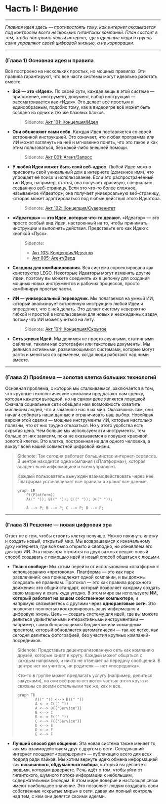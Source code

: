 # Часть I: Видение

---

_Главная идея здесь — противостоять тому, как интернет оказывается под контролем всего нескольких гигантских компаний. План состоит в том, чтобы построить новый интернет, где отдельные люди и группы сами управляют своей цифровой жизнью, а не корпорации._

---

### (Глава 1) Основная идея и правила

Всё построено на нескольких простых, но мощных правилах. Эти правила гарантируют, что все части системы могут идеально работать вместе.

- **Всё — это «Идея».** По своей сути, каждая вещь в этой системе — приложение, инструмент, документ, набор инструкций — рассматривается как «Идея». Это делает всё простым и единообразным, подобно тому, как в видеоигре всё может быть создано из одних и тех же базовых блоков.

  > Sidenote: [Акт 101: Концепция/Идея](../rfc/101_concept_idea.md)

- **Они объясняют сами себя.** Каждая Идея поставляется со своей встроенной инструкцией. Это означает, что любая программа или ИИ может взглянуть на неё и мгновенно понять, что это такое и как этим пользоваться, без какой-либо внешней помощи.

  > Sidenote: [Акт 001: Агент/Запрос](../rfc/001_agent_request.md)

- **У любой Идеи может быть свой веб-адрес.** Любой Идее можно присвоить свой уникальный дом в интернете (доменное имя), что упрощает её поиск и использование. Если это распространённый тип Идеи, например, статья, она получает красивую, специально созданную веб-страницу. Если это что-то более сложное, называемое «Идеатор», она получает универсальную веб-страницу, которая может адаптироваться под любые действия этого Идеатора.

  > Sidenote: [Акт 102: Концепция/Cуверенитет](../rfc/102_concept_sovereignty.md)

- **«Идеаторы» — это Идеи, которые что-то делают.** «Идеатор» — это просто особый вид Идеи, настроенный на то, чтобы принимать инструкции и выполнять действия. Представьте его как Идею с кнопкой «Пуск».

  > Sidenote:
  >
  > - [Акт 103: Концепция/Идеатор](../rfc/103_concept_ideator.md)
  > - [Акт 005: Агент/Ввод](../rfc/005_agent_input.md)

- **Созданы для комбинирования.** Вся система спроектирована как конструктор LEGO. Некоторые Идеаторы могут изменять другие Идеи, поэтому вы можете соединять их в цепочку для создания мощных новых инструментов и рабочих процессов, просто комбинируя простые части.

- **ИИ — универсальный переводчик.** Мы полагаемся на умный ИИ, который анализирует встроенную инструкцию любой Идеи и определяет, что с ней делать. Это делает систему невероятно гибкой и простой в использовании для новых и неожиданных задач, потому что ИИ может учиться на лету.

  > Sidenote: [Акт 104: Концепция/Скрытое](../rfc/104_concept_latent_.md)

- **Сеть живых Идей.** Мы делимся не просто скучными, статичными файлами, такими как фотографии или текстовые документы. Мы делимся активными, развивающимися системами, которые могут расти и меняться со временем, когда люди работают над ними вместе.

---

### (Глава 2) Проблема — золотая клетка больших технологий

Основная проблема, с которой мы сталкиваемся, заключается в том, что крупные технологические компании предлагают нам сделку, которая кажется выгодной, но на самом деле является ловушкой. Сначала социальные сети обещали нам возможность охватить миллионы людей, что и заманило нас в их мир. Оказавшись там, они начали собирать наши данные и ограничивать наш выбор. Новейшая версия этой сделки — мощные инструменты ИИ, которые настолько полезны, что от них трудно отказаться. Но у этого удобства есть скрытая цена. Чем больше мы используем эти инструменты, тем больше от них зависим, пока не оказываемся в ловушке красивой золотой клетки. Это клетка, построенная не для одного человека, а вокруг всей нашей совместной цифровой жизни.

> Sidenote: Так сегодня работает большинство интернет-сервисов. В центре находится одна компания («Платформа»), которая владеет всей информацией и всем управляет.
>
> Каждый пользователь вынужден взаимодействовать через неё. Платформа устанавливает все правила и хранит все данные.
>
> ```mermaid
> graph LR
>     P((Platform))
>     A((" ")); B((" ")); C((" ")); D((" "));
>
>     A --> P; B --> P; C --> P; D --> P;
> ```

---

### (Глава 3) Решение — новая цифровая эра

Ответ не в том, чтобы строить клетку получше. Нужно покинуть клетку и создать новый, открытый мир. Мы возвращаемся к изначальному духу интернета, где всё было открыто и свободно, но обновляем его для эры ИИ. Эта новая эра строится на двух важных вещах: новый способ создавать с помощью идей и новый способ общаться с людьми.

- **План к свободе:** Мы хотим перейти от использования «платформ» к использованию «протокола». Платформа — это как парк развлечений: она принадлежит одной компании, и вы должны следовать её правилам. Протокол — это как правила дорожного движения: это общий стандарт, который позволяет каждому создать свою машину и ехать куда угодно. В этом мире вы используете **ИИ, который работает на вашем собственном компьютере**, и напрямую связываетесь с другими через **одноранговые сети**. Это позволяет полностью контролировать вашу информацию и цифровую жизнь. Цель — создать систему для идей, где вы можете делиться удивительными интерактивными инструментами — например, самообновляющимся бюджетом или командным проектом, который обновляется автоматически — так же легко, как сегодня делитесь фотографией, без участия крупных компаний-посредников.

> Sidenote: Представьте децентрализованную сеть как компанию друзей, которые сидят в кругу. Каждый может общаться с каждым напрямую, и никто не отвечает за передачу сообщений. В центре нет ни учителя, ни родителя — нет «посредника».
>
> Кто-то в группе может предлагать услугу (например, делиться закусками), но они всё равно остаются частью этого круга и связаны со всеми остальными так же, как и все.
>
> ```mermaid
> graph TD
>         A((" ")) <--> B((" "))
>         A <--> C((" "))
>         A <--> D{{"Service"}}
>         B <--> C
>         B <--> E((" "))
>         C <--> F{{"Service"}}
>         D <--> E
>         D <--> F
>         E <--> F
> ```

- **Лучший способ для общения:** Эта новая система также меняет то, как мы взаимодействуем друг с другом в сети. Сегодняшний интернет поощряет «овершеринг» — публикацию всего для всех подряд ради лайков. Мы хотим вернуть идею обмена информацией как **осознанного, обдуманного выбора**, который вы делаете с людьми, которым доверяете. Речь идёт о том, чтобы уйти от гигантского, шумного потока информации к небольшим, содержательным беседам. В этом мире доверие и настоящая связь имеют наибольшее значение. Это позволяет людям создавать свои собственные «скрытые миры» в сети, давая им полный контроль над тем, с кем они делятся своими идеями.